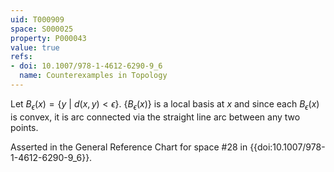 ```yaml
---
uid: T000909
space: S000025
property: P000043
value: true
refs:
- doi: 10.1007/978-1-4612-6290-9_6
  name: Counterexamples in Topology
---
```


Let $B_\epsilon(x) = \{y\ |\ d(x,y) < \epsilon\}$. $\{B_\epsilon(x)\}$ is a local basis at $x$ and since each $B_\epsilon(x)$ is convex, it is arc connected via the straight line arc between any two points.

Asserted in the General Reference Chart for space #28 in
{{doi:10.1007/978-1-4612-6290-9_6}}.
